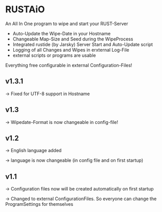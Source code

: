 # RUSTAiO
An All In One program to wipe and start your RUST-Server 

- Auto-Update the Wipe-Date in your Hostname 
- Changeable Map-Size and Seed during the WipeProcess
- Integrated rustide (by Jarsky) Server Start and Auto-Update script
- Logging of all Changes and Wipes in erxternal Log-File
- external scripts or programs are usable


Everything free configurable in external Configuration-Files!

v1.3.1
-
-> Fixed for UTF-8 support in Hostname

v1.3
-
-> Wipedate-Format is now changeable in config-file!

v1.2
-
-> English language added

-> language is now changeable (in config file and on first startup)

v1.1
-
-> Configuration files now will be created automatically on first startup

-> Changed to external ConfigurationFiles. So everyone can change the ProgramSettings for themselves
